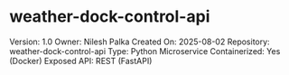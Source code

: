 # weather-dock-control-api
Version: 1.0 Owner: Nilesh Palka Created On: 2025-08-02 Repository: weather-dock-control-api Type: Python Microservice Containerized: Yes (Docker) Exposed API: REST (FastAPI)
